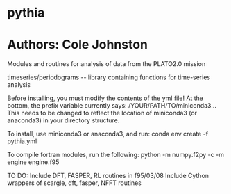 # pythia
# Authors: Cole Johnston
Modules and routines for analysis of data from the PLATO2.0 mission

timeseries/periodograms -- library containing functions for time-series analysis


Before installing, you must modify the contents of the yml file!
At the bottom, the prefix variable currently says: /YOUR/PATH/TO/miniconda3...
This needs to be changed to reflect the location of miniconda3 (or anaconda3)
in your directory structure.

To install, use miniconda3 or anaconda3, and run:
        conda env create -f pythia.yml

To compile fortran modules, run the following:
        python -m numpy.f2py -c -m engine engine.f95


TO DO:
  Include DFT, FASPER, RL routines in f95/03/08
  Include Cython wrappers of scargle, dft, fasper, NFFT routines
